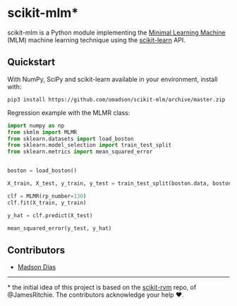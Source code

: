 # scikit-mlm\*
scikit-mlm is a Python module implementing the [Minimal Learning Machine][1] (MLM) machine learning technique using the [scikit-learn][2] API.

## Quickstart
With NumPy, SciPy and scikit-learn available in your environment, install with:
```
pip3 install https://github.com/omadson/scikit-mlm/archive/master.zip
```

Regression example with the MLMR class:
```Python
import numpy as np
from skmlm import MLMR
from sklearn.datasets import load_boston
from sklearn.model_selection import train_test_split
from sklearn.metrics import mean_squared_error


boston = load_boston()

X_train, X_test, y_train, y_test = train_test_split(boston.data, boston.target, test_size=0.2)

clf = MLMR(rp_number=130)
clf.fit(X_train, y_train)

y_hat = clf.predict(X_test)

mean_squared_error(y_test, y_hat)
```
## Contributors
 - [Madson Dias](https://github.com/omadson)

---

\* the initial idea of this project is based on the [scikit-rvm](https://github.com/JamesRitchie/scikit-rvm) repo, of  @JamesRitchie. The contributors acknowledge your help :heart:.


[1]: https://doi.org/10.1016/j.neucom.2014.11.073
[2]: http://scikit-learn.org/
